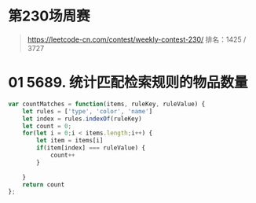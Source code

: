 # 第230场周赛

> https://leetcode-cn.com/contest/weekly-contest-230/
排名：1425 / 3727



# 01 5689. 统计匹配检索规则的物品数量

```js
var countMatches = function(items, ruleKey, ruleValue) {
    let rules = ['type', 'color', 'name']
    let index = rules.indexOf(ruleKey)
    let count = 0;
    for(let i = 0;i < items.length;i++) {
        let item = items[i]
        if(item[index] === ruleValue) {
            count++
        }
        
    }
    return count
};
```